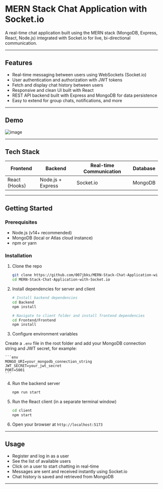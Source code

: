 # MERN Stack Chat Application with Socket.io

A real-time chat application built using the MERN stack (MongoDB, Express, React, Node.js) integrated with Socket.io for live, bi-directional communication.

---

## Features

- Real-time messaging between users using WebSockets (Socket.io)
- User authentication and authorization with JWT tokens
- Fetch and display chat history between users
- Responsive and clean UI built with React
- REST API backend built with Express and MongoDB for data persistence
- Easy to extend for group chats, notifications, and more

---

## Demo

![image](https://github.com/user-attachments/assets/4814c9e5-bc66-49c9-878f-27f1ade5c22f)


---

## Tech Stack

| Frontend       | Backend           | Real-time Communication | Database |
| -------------- | ----------------- | ----------------------- | -------- |
| React (Hooks)  | Node.js + Express | Socket.io               | MongoDB  |

---

## Getting Started

### Prerequisites

- Node.js (v14+ recommended)
- MongoDB (local or Atlas cloud instance)
- npm or yarn

### Installation

1. Clone the repo

    ```bash
    git clone https://github.com/007jbks/MERN-Stack-Chat-Application-with-Socket.io.git
    cd MERN-Stack-Chat-Application-with-Socket.io
    ```

2. Install dependencies for server and client

    ```bash
    # Install backend dependencies
    cd Backend
    npm install

    # Navigate to client folder and install frontend dependencies
    cd Frontend/Frontend
    npm install
    ```

3. Configure environment variables

Create a `.env` file in the root folder and add your MongoDB connection string and JWT secret, for example:

    ```env
    MONGO_URI=your_mongodb_connection_string
    JWT_SECRET=your_jwt_secret
    PORT=5001
    ```

4. Run the backend server

    ```bash
    npm run start
    ```

5. Run the React client (in a separate terminal window)

    ```bash
    cd client
    npm start
    ```

6. Open your browser at `http://localhost:5173`

---

## Usage

- Register and log in as a user
- See the list of available users
- Click on a user to start chatting in real-time
- Messages are sent and received instantly using Socket.io
- Chat history is saved and retrieved from MongoDB

---



